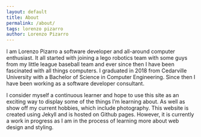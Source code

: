 ```yaml
---
layout: default
title: About
permalink: /about/
tags: lorenzo pizarro
author: Lorenzo Pizarro
--- 
```

<p>I am Lorenzo Pizarro a software developer and all-around computer enthusiast. It all started with joining a lego robotics team with some guys from my little league baseball team and ever since then I have been fascinated with all things computers. I graduated in 2018 from Cedarville University with a Bachelor of Science in Computer Engineering. Since then I have been working as a software developer consultant.
</p>
<p>
 I consider myself a continuous learner and hope to use this site as an exciting way to display some of the things I’m learning about. As well as show off my current hobbies, which include photography. This website is created using Jekyll and is hosted on Github pages. However, it is currently a work in progress as I am in the process of learning more about web design and styling.  
</p>
